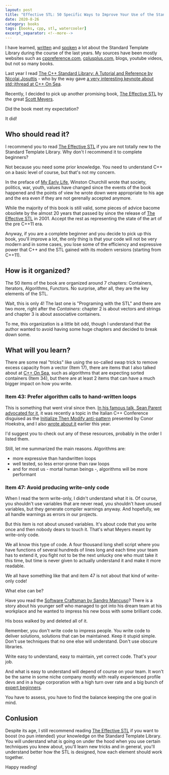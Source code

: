 ```yaml
---
layout: post
title: "Effective STL: 50 Specific Ways to Improve Your Use of the Standard Template Library by Scott Meyers"
date: 2020-8-26
category: books
tags: [books, cpp, stl, watercooler]
excerpt_separator: <!--more-->
---
```

I have learned, [written](http://sandordargo.com/tags/#stl) and [spoken](https://www.youtube.com/watch?v=BEmAo6Fdg-Q) a lot about the Standard Template Library during the course of the last years. My sources have been mostly websites such as [cppreference.com](https://en.cppreference.com/w/), [cplusplus.com](http://cplusplus.com/), blogs, youtube videos, but not so many books.
<!--more-->

Last year I read [The C++ Standard Library: A Tutorial and Reference by Nicolai Josuttis](http://sandordargo.com/blog/2019/07/10/cpp-standard-library-a-tutorial-and-reference) - who by the way gave [a very interesting keynote about std::jthread at C++ On Sea](https://www.youtube.com/watch?v=elFil2VhlH8).

Recently, I decided to pick up another promising book, [The Effective STL](https://amzn.to/32c62Ub) by the great [Scott Meyers](https://www.aristeia.com/). 

Did the book meet my expectation?

It did!

## Who should read it?

I recommend you to read [The Effective STL](https://amzn.to/32c62Ub) if you are not totally new to the Standard Template Library. Why don't I recommend it to complete beginners?

Not because you need some prior knowledge. You need to understand C++ on a basic level of course, but that's not my concern.

In the preface of [My Early Life](https://amzn.to/2YlY21N), Winston Churchill wrote that society, politics, war, youth, values have changed since the events of the book happened and the points of view he wrote down were appropriate to his age and the era even if they are not gerenally accepted anymore.

While the majority of this book is still valid, some pieces of advice bacome obsolete by the almost 20 years that passed by since the release of [The Effective STL](https://amzn.to/32c62Ub) in 2001. Accept the rest as representing the state of the art of the pre C++11 era.

Anyway, if you are a complete beginner and you decide to pick up this book, you'll improve a lot, the only thing is that your code will not be very modern and in some cases, you lose some of the efficiency and expressive power that C++ and the STL gained with its modern versions (starting from C++11).

## How is it organized?

The 50 items of the book are organized around 7 chapters: Containers, Iterators, Algorithms, Functors. No surprise, after all, they are the key elements of the STL.

Wait, this is only 4! The last one is "Programing with the STL" and there are two more, right after the _Containers_: chapter 2 is about vectors and strings and chapter 3 is about associative containers.

To me, this organization is a little bit odd, though I understand that the author wanted to avoid having some huge chapters and decided to break down some.

## What will you learn?

There are some real "tricks" like using the so-called swap trick to remove excess capacity from a vector (Item 17), there are items that I also talked about at [C++ On Sea](https://www.youtube.com/watch?v=BEmAo6Fdg-Q), such as algorithms that are expecting sorted containers (Item 34), but there are at least 2 items that can have a much bigger impact on how you write.

### Item 43: Prefer algorithm calls to hand-written loops

This is something that went viral since then. [In his famous talk, Sean Parent advocated for it](https://channel9.msdn.com/Events/GoingNative/2013/Cpp-Seasoning), it was recently a topic in the Italian C++ Conference disguised as the [Initialize Then Modify anti-pattern](https://www.youtube.com/watch?v=CjHgL5EQdcY) presented by Conor Hoekstra, and I also [wrote about it](http://www.sandordargo.com/blog/2020/05/13/loops-vs-algorithms) earlier this year.

I'd suggest you to check out any of these resources, probably in the order I listed them.

Still, let me summarized the main reasons.
Algorithms are:
- more expressive than handwritten loops
- well tested, so less error-prone than raw loops
- and for most us - mortal human beings -, algorithms will be more performant

### Item 47: Avoid producing write-only code

When I read the term write-only, I didn't understand what it is. Of course, you shouldn't use variables that are never read, you shouldn't have unused variables, but they generate compiler warnings anyway. And hopefully, we all handle warnings as errors in our projects.

But this item is not about unused variables. It's about code that you write once and then nobody dears to touch it. That's what Meyers meant by write-only code.

We all know this type of code. A four thousand long shell script where you have functions of several hundreds of lines long and each time your team has to extend it, you fight not to be the next unlucky one who must take it this time, but time is never given to actually understand it and make it more readable.

We all have something like that and item 47 is not about that kind of write-only code!

What else can be?

Have you read the [Software Craftsman by Sandro Mancuso](https://amzn.to/2QdYzOT)? There is a story about his younger self who managed to got into his dream team at his workplace and he wanted to impress his new boss with some brilliant code.

His boss walked by and deleted all of it.

Remember, you don't write code to impress people. You write code to deliver solutions, solutions that can be maintained. Keep it stupid simple. Don't use techniques that no one else will understand. Don't use obscure libraries. 

Write easy to understand, easy to maintain, yet correct code. That's your job.

And what is easy to understand will depend of course on your team. It won't be the same in some niche company mostly with really experienced profile devs and in a huge corporation with a high turn over rate and a big bunch of [expert beginners](https://daedtech.com/how-developers-stop-learning-rise-of-the-expert-beginner/).

You have to assess, you have to find the balance keeping the one goal in mind.

## Conlusion

Despite its age, I still recommend reading [The Effective STL](https://amzn.to/32c62Ub) if you want to boost (no pun intended) your knowledge on the Standard Template Library. You will understand what is going on under the hood when you use certain techniques you knew about, you'll learn new tricks and in general, you'll understand better how the STL is designed, how each element should work together.

Happy reading!